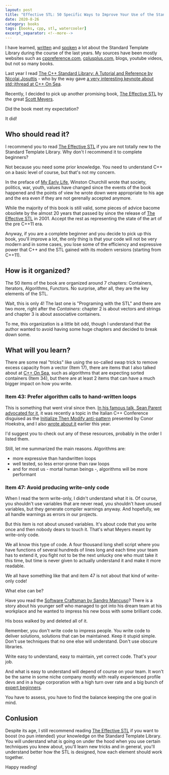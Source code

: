 ```yaml
---
layout: post
title: "Effective STL: 50 Specific Ways to Improve Your Use of the Standard Template Library by Scott Meyers"
date: 2020-8-26
category: books
tags: [books, cpp, stl, watercooler]
excerpt_separator: <!--more-->
---
```

I have learned, [written](http://sandordargo.com/tags/#stl) and [spoken](https://www.youtube.com/watch?v=BEmAo6Fdg-Q) a lot about the Standard Template Library during the course of the last years. My sources have been mostly websites such as [cppreference.com](https://en.cppreference.com/w/), [cplusplus.com](http://cplusplus.com/), blogs, youtube videos, but not so many books.
<!--more-->

Last year I read [The C++ Standard Library: A Tutorial and Reference by Nicolai Josuttis](http://sandordargo.com/blog/2019/07/10/cpp-standard-library-a-tutorial-and-reference) - who by the way gave [a very interesting keynote about std::jthread at C++ On Sea](https://www.youtube.com/watch?v=elFil2VhlH8).

Recently, I decided to pick up another promising book, [The Effective STL](https://amzn.to/32c62Ub) by the great [Scott Meyers](https://www.aristeia.com/). 

Did the book meet my expectation?

It did!

## Who should read it?

I recommend you to read [The Effective STL](https://amzn.to/32c62Ub) if you are not totally new to the Standard Template Library. Why don't I recommend it to complete beginners?

Not because you need some prior knowledge. You need to understand C++ on a basic level of course, but that's not my concern.

In the preface of [My Early Life](https://amzn.to/2YlY21N), Winston Churchill wrote that society, politics, war, youth, values have changed since the events of the book happened and the points of view he wrote down were appropriate to his age and the era even if they are not gerenally accepted anymore.

While the majority of this book is still valid, some pieces of advice bacome obsolete by the almost 20 years that passed by since the release of [The Effective STL](https://amzn.to/32c62Ub) in 2001. Accept the rest as representing the state of the art of the pre C++11 era.

Anyway, if you are a complete beginner and you decide to pick up this book, you'll improve a lot, the only thing is that your code will not be very modern and in some cases, you lose some of the efficiency and expressive power that C++ and the STL gained with its modern versions (starting from C++11).

## How is it organized?

The 50 items of the book are organized around 7 chapters: Containers, Iterators, Algorithms, Functors. No surprise, after all, they are the key elements of the STL.

Wait, this is only 4! The last one is "Programing with the STL" and there are two more, right after the _Containers_: chapter 2 is about vectors and strings and chapter 3 is about associative containers.

To me, this organization is a little bit odd, though I understand that the author wanted to avoid having some huge chapters and decided to break down some.

## What will you learn?

There are some real "tricks" like using the so-called swap trick to remove excess capacity from a vector (Item 17), there are items that I also talked about at [C++ On Sea](https://www.youtube.com/watch?v=BEmAo6Fdg-Q), such as algorithms that are expecting sorted containers (Item 34), but there are at least 2 items that can have a much bigger impact on how you write.

### Item 43: Prefer algorithm calls to hand-written loops

This is something that went viral since then. [In his famous talk, Sean Parent advocated for it](https://channel9.msdn.com/Events/GoingNative/2013/Cpp-Seasoning), it was recently a topic in the Italian C++ Conference disguised as the [Initialize Then Modify anti-pattern](https://www.youtube.com/watch?v=CjHgL5EQdcY) presented by Conor Hoekstra, and I also [wrote about it](http://www.sandordargo.com/blog/2020/05/13/loops-vs-algorithms) earlier this year.

I'd suggest you to check out any of these resources, probably in the order I listed them.

Still, let me summarized the main reasons.
Algorithms are:
- more expressive than handwritten loops
- well tested, so less error-prone than raw loops
- and for most us - mortal human beings -, algorithms will be more performant

### Item 47: Avoid producing write-only code

When I read the term write-only, I didn't understand what it is. Of course, you shouldn't use variables that are never read, you shouldn't have unused variables, but they generate compiler warnings anyway. And hopefully, we all handle warnings as errors in our projects.

But this item is not about unused variables. It's about code that you write once and then nobody dears to touch it. That's what Meyers meant by write-only code.

We all know this type of code. A four thousand long shell script where you have functions of several hundreds of lines long and each time your team has to extend it, you fight not to be the next unlucky one who must take it this time, but time is never given to actually understand it and make it more readable.

We all have something like that and item 47 is not about that kind of write-only code!

What else can be?

Have you read the [Software Craftsman by Sandro Mancuso](https://amzn.to/2QdYzOT)? There is a story about his younger self who managed to got into his dream team at his workplace and he wanted to impress his new boss with some brilliant code.

His boss walked by and deleted all of it.

Remember, you don't write code to impress people. You write code to deliver solutions, solutions that can be maintained. Keep it stupid simple. Don't use techniques that no one else will understand. Don't use obscure libraries. 

Write easy to understand, easy to maintain, yet correct code. That's your job.

And what is easy to understand will depend of course on your team. It won't be the same in some niche company mostly with really experienced profile devs and in a huge corporation with a high turn over rate and a big bunch of [expert beginners](https://daedtech.com/how-developers-stop-learning-rise-of-the-expert-beginner/).

You have to assess, you have to find the balance keeping the one goal in mind.

## Conlusion

Despite its age, I still recommend reading [The Effective STL](https://amzn.to/32c62Ub) if you want to boost (no pun intended) your knowledge on the Standard Template Library. You will understand what is going on under the hood when you use certain techniques you knew about, you'll learn new tricks and in general, you'll understand better how the STL is designed, how each element should work together.

Happy reading!